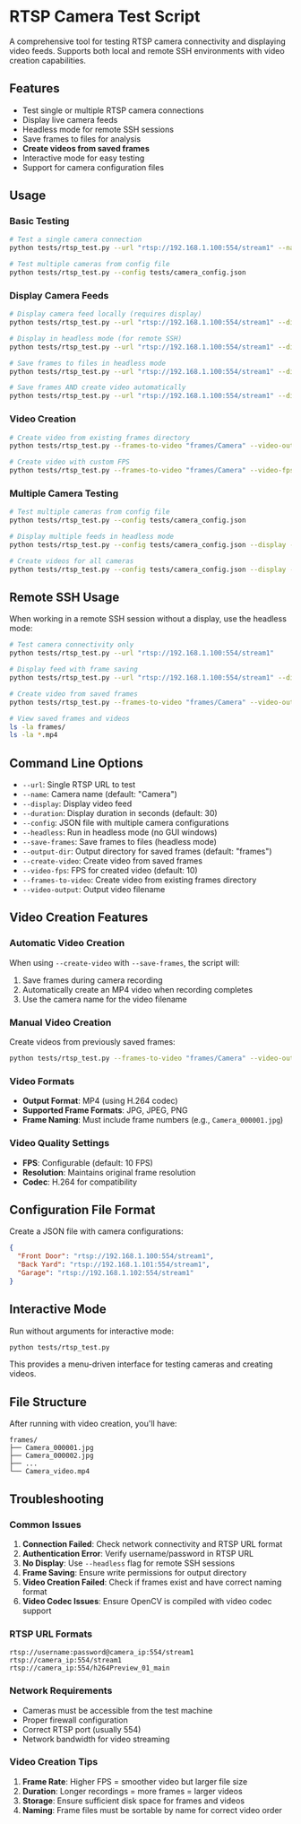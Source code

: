 # RTSP Camera Test Script

A comprehensive tool for testing RTSP camera connectivity and displaying video feeds. Supports both local and remote SSH environments with video creation capabilities.

## Features

- Test single or multiple RTSP camera connections
- Display live camera feeds
- Headless mode for remote SSH sessions
- Save frames to files for analysis
- **Create videos from saved frames**
- Interactive mode for easy testing
- Support for camera configuration files

## Usage

### Basic Testing

```bash
# Test a single camera connection
python tests/rtsp_test.py --url "rtsp://192.168.1.100:554/stream1" --name "Front Door"

# Test multiple cameras from config file
python tests/rtsp_test.py --config tests/camera_config.json
```

### Display Camera Feeds

```bash
# Display camera feed locally (requires display)
python tests/rtsp_test.py --url "rtsp://192.168.1.100:554/stream1" --display --duration 30

# Display in headless mode (for remote SSH)
python tests/rtsp_test.py --url "rtsp://192.168.1.100:554/stream1" --display --headless --duration 30

# Save frames to files in headless mode
python tests/rtsp_test.py --url "rtsp://192.168.1.100:554/stream1" --display --headless --save-frames --output-dir "camera_frames" --duration 30

# Save frames AND create video automatically
python tests/rtsp_test.py --url "rtsp://192.168.1.100:554/stream1" --display --headless --save-frames --create-video --video-fps 15 --duration 60
```

### Video Creation

```bash
# Create video from existing frames directory
python tests/rtsp_test.py --frames-to-video "frames/Camera" --video-output "camera_recording.mp4" --video-fps 10

# Create video with custom FPS
python tests/rtsp_test.py --frames-to-video "frames/Camera" --video-fps 30 --video-output "high_fps_video.mp4"
```

### Multiple Camera Testing

```bash
# Test multiple cameras from config file
python tests/rtsp_test.py --config tests/camera_config.json

# Display multiple feeds in headless mode
python tests/rtsp_test.py --config tests/camera_config.json --display --headless --save-frames

# Create videos for all cameras
python tests/rtsp_test.py --config tests/camera_config.json --display --headless --save-frames --create-video
```

## Remote SSH Usage

When working in a remote SSH session without a display, use the headless mode:

```bash
# Test camera connectivity only
python tests/rtsp_test.py --url "rtsp://192.168.1.100:554/stream1"

# Display feed with frame saving
python tests/rtsp_test.py --url "rtsp://192.168.1.100:554/stream1" --display --headless --save-frames --duration 60

# Create video from saved frames
python tests/rtsp_test.py --frames-to-video "frames/Camera" --video-output "remote_camera.mp4"

# View saved frames and videos
ls -la frames/
ls -la *.mp4
```

## Command Line Options

- `--url`: Single RTSP URL to test
- `--name`: Camera name (default: "Camera")
- `--display`: Display video feed
- `--duration`: Display duration in seconds (default: 30)
- `--config`: JSON file with multiple camera configurations
- `--headless`: Run in headless mode (no GUI windows)
- `--save-frames`: Save frames to files (headless mode)
- `--output-dir`: Output directory for saved frames (default: "frames")
- `--create-video`: Create video from saved frames
- `--video-fps`: FPS for created video (default: 10)
- `--frames-to-video`: Create video from existing frames directory
- `--video-output`: Output video filename

## Video Creation Features

### Automatic Video Creation
When using `--create-video` with `--save-frames`, the script will:
1. Save frames during camera recording
2. Automatically create an MP4 video when recording completes
3. Use the camera name for the video filename

### Manual Video Creation
Create videos from previously saved frames:
```bash
python tests/rtsp_test.py --frames-to-video "frames/Camera" --video-output "my_video.mp4" --video-fps 15
```

### Video Formats
- **Output Format**: MP4 (using H.264 codec)
- **Supported Frame Formats**: JPG, JPEG, PNG
- **Frame Naming**: Must include frame numbers (e.g., `Camera_000001.jpg`)

### Video Quality Settings
- **FPS**: Configurable (default: 10 FPS)
- **Resolution**: Maintains original frame resolution
- **Codec**: H.264 for compatibility

## Configuration File Format

Create a JSON file with camera configurations:

```json
{
  "Front Door": "rtsp://192.168.1.100:554/stream1",
  "Back Yard": "rtsp://192.168.1.101:554/stream1",
  "Garage": "rtsp://192.168.1.102:554/stream1"
}
```

## Interactive Mode

Run without arguments for interactive mode:

```bash
python tests/rtsp_test.py
```

This provides a menu-driven interface for testing cameras and creating videos.

## File Structure

After running with video creation, you'll have:
```
frames/
├── Camera_000001.jpg
├── Camera_000002.jpg
├── ...
└── Camera_video.mp4
```

## Troubleshooting

### Common Issues

1. **Connection Failed**: Check network connectivity and RTSP URL format
2. **Authentication Error**: Verify username/password in RTSP URL
3. **No Display**: Use `--headless` flag for remote SSH sessions
4. **Frame Saving**: Ensure write permissions for output directory
5. **Video Creation Failed**: Check if frames exist and have correct naming format
6. **Video Codec Issues**: Ensure OpenCV is compiled with video codec support

### RTSP URL Formats

```
rtsp://username:password@camera_ip:554/stream1
rtsp://camera_ip:554/stream1
rtsp://camera_ip:554/h264Preview_01_main
```

### Network Requirements

- Cameras must be accessible from the test machine
- Proper firewall configuration
- Correct RTSP port (usually 554)
- Network bandwidth for video streaming

### Video Creation Tips

1. **Frame Rate**: Higher FPS = smoother video but larger file size
2. **Duration**: Longer recordings = more frames = larger videos
3. **Storage**: Ensure sufficient disk space for frames and videos
4. **Naming**: Frame files must be sortable by name for correct video order 